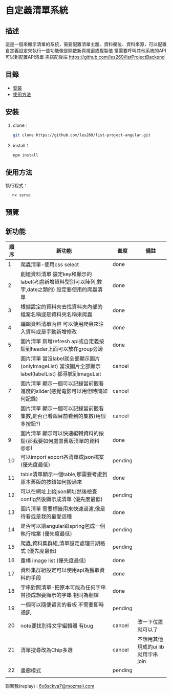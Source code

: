 # 自定義清單系統

## 描述

這是一個來顯示清單的系統，需要配置清單主題、資料欄位、資料來源，可以配置自定義設定來執行一些功能像是開啟新頁視窗或複製值
當需要呼叫其他系統的API可以到配置API清單
需搭配後端 https://github.com/les269/listProjectBackend

## 目錄

- [安裝](#安裝)
- [使用方法](#使用方法)

## 安裝

1. clone：
   ```bash
   git clone https://github.com/les269/list-project-angular.git
   ```
2. install：
   ```bash
   npm install
   ```

## 使用方法

執行程式：

```bash
   nx serve
```

## 預覽

## 新功能

| 順序 | 新功能                                                                                             | 進度    | 備註                                |
| ---- | -------------------------------------------------------------------------------------------------- | ------- | ----------------------------------- |
| 1    | 爬蟲清單-使用css select                                                                            | done    |                                     |
| 2    | 創建資料清單 設定key和顯示的label(考慮新增資料型別可以陣列,數字,date之類的) 設定要使用的爬蟲清單   | done    |                                     |
| 3    | 根據設定的資料夾去找資料夾內部的檔案名稱或是資料夾名稱來爬蟲                                       | done    |                                     |
| 4    | 編輯資料清單內容 可以使用爬蟲來注入資料或是手動新增修改                                            | done    |                                     |
| 5    | 圖片清單 新增refresh api或自定義按鈕到header上面可以放在group旁邊                                  | done    |                                     |
| 6    | 圖片清單 當沒label就全部顯示圖片(onlyImageList) 當沒圖片全部顯示label(labelList) 都導航到imageLsit | cancel  |                                     |
| 7    | 圖片清單 顯示一個可以記錄當前觀看進度的slider(感覺電影可以用但時間如何記錄)                        | cancel  |                                     |
| 8    | 圖片清單 顯示一個可以記錄當前觀看集數,是否已看跟目前看到的集數(用很多按鈕?)                        | cancel  |                                     |
| 9    | 圖片清單 顯示可以快速編輯資料的按鈕(那我要如何處置舊版清單的資料@@)                                | done    |                                     |
| 10   | 可以import export各清單成json檔案 (優先度最低)                                                     | pending |                                     |
| 11   | table清單顯示一個table,那需要考慮到原本舊版的按鈕如何搬過來                                        | done    |                                     |
| 12   | 可以在網址上給json網址然後檢查config然後顯示成清單 (優先度最低)                                    | pending |                                     |
| 13   | 圖片清單 需要標籤用來快速過濾,像是待看或是我的最愛這種                                             | done    |                                     |
| 14   | 是否可以讓angular跟spring包成一個執行檔案 (優先度最低)                                             | pending |                                     |
| 15   | 爬蟲,資料集群組,清單設定處理日期格式 (優先度最低)                                                  | pending |                                     |
| 16   | 重構 image list (優先度最低)                                                                       | done    |                                     |
| 17   | 資料集群組設定可以使用api為獲取資料的手段                                                          | done    |                                     |
| 18   | 字串對照清單-把原本可能為任何字串替換成想要顯示的字串 視同為翻譯                                   | done    |                                     |
| 19   | 一個可以隨便留言的看板 不需要即時通訊                                                              | pending |                                     |
| 20   | note要找別得文字編輯器 有bug                                                                       | cancel  | 改一下位置就可以了                  |
| 21   | 清單搜尋改為Chip多選                                                                               | cancel  | 不想用其他現成的ui lib 就用字串join |
| 22   | 畫廊模式                                                                                           | pending |                                     |
|      |                                                                                                    |         |                                     |

聯繫我(replay) : 6x8sckva7@mozmail.com
